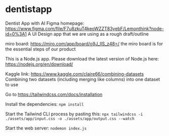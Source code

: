 # dentistapp
Dentist App with AI
Figma homepage: 
https://www.figma.com/file/F7u8zkuT4keoWZZT83yebF/Lemonthink?node-id=0%3A1
A UI Design app that we are using as a rough draft/outline

miro board: https://miro.com/app/board/o9J_llS_z48=/ 
the miro board is for the essential steps of our product

This is a Node.js app. Please download the latest version of Node.js here:
https://nodejs.org/en/download/

Kaggle link: https://www.kaggle.com/claire66/combining-datasets
Combining two datasets (including merging like columns) into one dataset to use

Go to https://tailwindcss.com/docs/installation

Install the dependencies:
`npm install`

Start the Tailwind CLI process by pasting this:
`npx tailwindcss -i ./assets/app/input.css -o ./assets/app/output.css --watch`

Start the web server:
`nodemon index.js`
